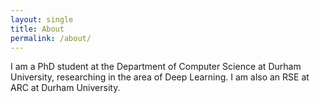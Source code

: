 ```yaml
---
layout: single
title: About
permalink: /about/
---
```


I am a PhD student at the Department of Computer Science at Durham University, researching in the area of Deep Learning.
I am also an RSE at ARC at Durham University.
